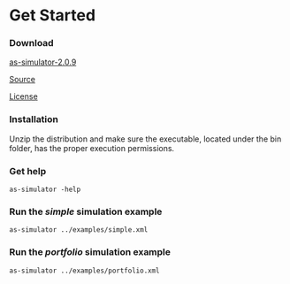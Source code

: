 # Get Started

### Download

<a href="https://github.com/TIBCOSoftware/as-simulator/archive/2.0.9.zip" target="_blank" class="btn btn-primary">as-simulator-2.0.9</a>

<a href="https://github.com/TIBCOSoftware/as-simulator" target="_blank">Source</a>

<a href="https://raw.githubusercontent.com/TIBCOSoftware/as-simulator/master/LICENSE" target="_blank">License</a>


### Installation

Unzip the distribution and make sure the executable, located under the bin folder, has the proper execution permissions.

### Get help

~~~
as-simulator -help
~~~

### Run the *simple* simulation example 

~~~
as-simulator ../examples/simple.xml
~~~

### Run the *portfolio* simulation example 

~~~
as-simulator ../examples/portfolio.xml
~~~
